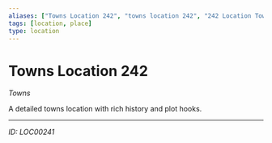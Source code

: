 ```yaml
---
aliases: ["Towns Location 242", "towns location 242", "242 Location Towns"]
tags: [location, place]
type: location
---
```


# Towns Location 242

*Towns*

A detailed towns location with rich history and plot hooks.

---
*ID: LOC00241*